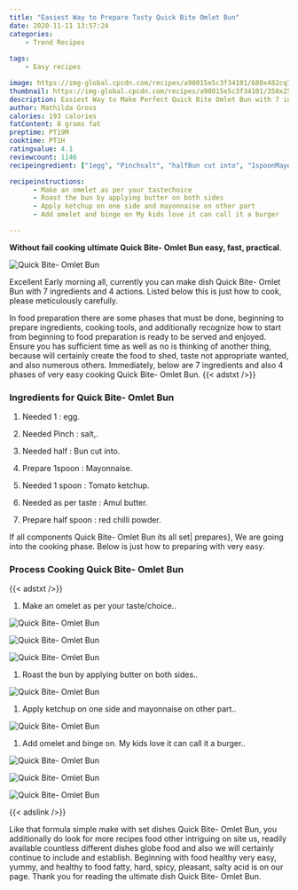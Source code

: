 ```yaml
---
title: "Easiest Way to Prepare Tasty Quick Bite Omlet Bun"
date: 2020-11-11 13:57:24
categories:
    - Trend Recipes
    
tags:
    - Easy recipes

image: https://img-global.cpcdn.com/recipes/a98015e5c3f34101/680x482cq70/quick-bite-omlet-bun-recipe-main-photo.jpg
thumbnail: https://img-global.cpcdn.com/recipes/a98015e5c3f34101/350x250cq70/quick-bite-omlet-bun-recipe-main-photo.jpg
description: Easiest Way to Make Perfect Quick Bite Omlet Bun with 7 ingredients and 4 stages of easy cooking.
author: Mathilda Gross
calories: 193 calories
fatContent: 8 grams fat
preptime: PT19M
cooktime: PT1H
ratingvalue: 4.1
reviewcount: 1146
recipeingredient: ["1egg", "Pinchsalt", "halfBun cut into", "1spoonMayonnaise", "1 spoonTomato ketchup", "as per tasteAmul butter", "half spoonred chilli powder"]

recipeinstructions: 
      - Make an omelet as per your tastechoice 
      - Roast the bun by applying butter on both sides 
      - Apply ketchup on one side and mayonnaise on other part 
      - Add omelet and binge on My kids love it can call it a burger

---
```




**Without fail cooking ultimate Quick Bite- Omlet Bun easy, fast, practical**. 


![Quick Bite- Omlet Bun](https://img-global.cpcdn.com/recipes/a98015e5c3f34101/680x482cq70/quick-bite-omlet-bun-recipe-main-photo.jpg "Quick Bite- Omlet Bun")




Excellent Early morning all, currently you can make dish Quick Bite- Omlet Bun with 7 ingredients and 4 actions. Listed below this is just how to cook, please meticulously carefully.

In food preparation there are some phases that must be done, beginning to prepare ingredients, cooking tools, and additionally recognize how to start from beginning to food preparation is ready to be served and enjoyed. Ensure you has sufficient time as well as no is thinking of another thing, because will certainly create the food to shed, taste not appropriate wanted, and also numerous others. Immediately, below are 7 ingredients and also 4 phases of very easy cooking Quick Bite- Omlet Bun.
{{< adstxt />}}

### Ingredients for Quick Bite- Omlet Bun


1. Needed 1 : egg.

1. Needed Pinch : salt,.

1. Needed half : Bun cut into.

1. Prepare 1spoon : Mayonnaise.

1. Needed 1 spoon : Tomato ketchup.

1. Needed as per taste : Amul butter.

1. Prepare half spoon : red chilli powder.



If all components Quick Bite- Omlet Bun its all set| prepares}, We are going into the cooking phase. Below is just how to preparing with very easy.

### Process Cooking Quick Bite- Omlet Bun

{{< adstxt />}}


1. Make an omelet as per your taste/choice..



![Quick Bite- Omlet Bun](https://img-global.cpcdn.com/steps/aa4345c203e3ff54/160x128cq70/quick-bite-omlet-bun-recipe-step-1-photo.jpg" "Quick Bite- Omlet Bun")

![Quick Bite- Omlet Bun](https://img-global.cpcdn.com/steps/3b7467641cd5c61b/160x128cq70/quick-bite-omlet-bun-recipe-step-1-photo.jpg" "Quick Bite- Omlet Bun")

![Quick Bite- Omlet Bun](https://img-global.cpcdn.com/steps/6fe9d0add3aab358/160x128cq70/quick-bite-omlet-bun-recipe-step-1-photo.jpg" "Quick Bite- Omlet Bun")



1. Roast the bun by applying butter on both sides..



![Quick Bite- Omlet Bun](https://img-global.cpcdn.com/steps/a53a050a1210a013/160x128cq70/quick-bite-omlet-bun-recipe-step-2-photo.jpg" "Quick Bite- Omlet Bun")



1. Apply ketchup on one side and mayonnaise on other part..



![Quick Bite- Omlet Bun](https://img-global.cpcdn.com/steps/01cbe053f28ffea1/160x128cq70/quick-bite-omlet-bun-recipe-step-3-photo.jpg" "Quick Bite- Omlet Bun")



1. Add omelet and binge on. My kids love it can call it a burger..



![Quick Bite- Omlet Bun](https://img-global.cpcdn.com/steps/dc6291d46f589efd/160x128cq70/quick-bite-omlet-bun-recipe-step-4-photo.jpg" "Quick Bite- Omlet Bun")

![Quick Bite- Omlet Bun](https://img-global.cpcdn.com/steps/45511586112f5513/160x128cq70/quick-bite-omlet-bun-recipe-step-4-photo.jpg" "Quick Bite- Omlet Bun")

![Quick Bite- Omlet Bun](https://img-global.cpcdn.com/steps/97956e3f5307b4a2/160x128cq70/quick-bite-omlet-bun-recipe-step-4-photo.jpg" "Quick Bite- Omlet Bun")





{{< adslink />}}

Like that formula simple make with set dishes Quick Bite- Omlet Bun, you additionally do look for more recipes food other intriguing on site us, readily available countless different dishes globe food and also we will certainly continue to include and establish. Beginning with food healthy very easy, yummy, and healthy to food fatty, hard, spicy, pleasant, salty acid is on our page. Thank you for reading the ultimate dish Quick Bite- Omlet Bun.
